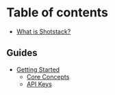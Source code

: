 # Table of contents

* [What is Shotstack?](README.md)

## Guides

* [Getting Started](guides/getting-started/README.md)
  * [Core Concepts](guides/getting-started/core-concepts.md)
  * [API Keys](guides/getting-started/quick-start-guide.md)

